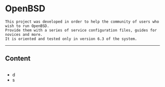 # OpenBSD 
```
This project was developed in order to help the community of users who wish to run OpenBSD.
Provide them with a series of service configuration files, guides for novices and more.
It is oriented and tested only in version 6.3 of the system.
```
_ _ _

##  Content
```
```
* d
*   s
